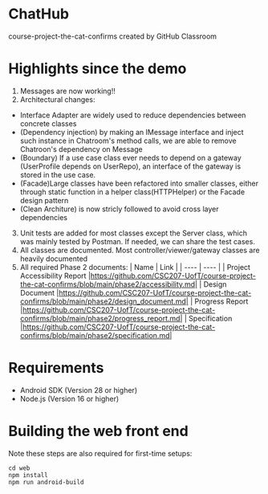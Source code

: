 # ChatHub
course-project-the-cat-confirms created by GitHub Classroom

# Highlights since the demo
1. Messages are now working!!
2. Architectural changes:
  * Interface Adapter are widely used to reduce dependencies between concrete classes
  * (Dependency injection) by making an IMessage interface and inject such instance in Chatroom's method calls, we are able to remove Chatroon's dependency on Message
  * (Boundary) If a use case class ever needs to depend on a gateway (UserProfile depends on UserRepo), an interface of the gateway is stored in the use case.
  * (Facade)Large classes have been refactored into smaller classes, either through static function in a helper class(HTTPHelper) or the Facade design pattern
  * (Clean Architure) is now stricly followed to avoid cross layer dependencies
3. Unit tests are added for most classes except the Server class, which was mainly tested by Postman. If needed, we can share the test cases. 
4. All classes are documented. Most controller/viewer/gateway classes are heavily documented
5. All required Phase 2 documents:
   | Name | Link |
   | ---- | ---- |
   | Project Accessibility Report |https://github.com/CSC207-UofT/course-project-the-cat-confirms/blob/main/phase2/accessibility.md|
   | Design Document |https://github.com/CSC207-UofT/course-project-the-cat-confirms/blob/main/phase2/design_document.md|
   | Progress Report |https://github.com/CSC207-UofT/course-project-the-cat-confirms/blob/main/phase2/progress_report.md|
   | Specification |https://github.com/CSC207-UofT/course-project-the-cat-confirms/blob/main/phase2/specification.md|

# Requirements
* Android SDK (Version 28 or higher)
* Node.js (Version 16 or higher)

# Building the web front end
Note these steps are also required for first-time setups:
```
cd web
npm install
npm run android-build
```
